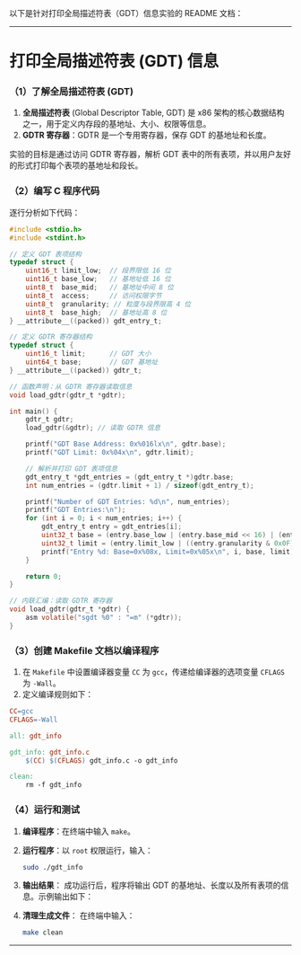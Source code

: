 以下是针对打印全局描述符表（GDT）信息实验的 README 文档：

---

# 打印全局描述符表 (GDT) 信息

### （1）了解全局描述符表 (GDT)
1. **全局描述符表** (Global Descriptor Table, GDT) 是 x86 架构的核心数据结构之一，用于定义内存段的基地址、大小、权限等信息。
2. **GDTR 寄存器**：GDTR 是一个专用寄存器，保存 GDT 的基地址和长度。

实验的目标是通过访问 GDTR 寄存器，解析 GDT 表中的所有表项，并以用户友好的形式打印每个表项的基地址和段长。

### （2）编写 C 程序代码
逐行分析如下代码：
```c
#include <stdio.h>
#include <stdint.h>

// 定义 GDT 表项结构
typedef struct {
    uint16_t limit_low;  // 段界限低 16 位
    uint16_t base_low;   // 基地址低 16 位
    uint8_t  base_mid;   // 基地址中间 8 位
    uint8_t  access;     // 访问权限字节
    uint8_t  granularity; // 粒度与段界限高 4 位
    uint8_t  base_high;  // 基地址高 8 位
} __attribute__((packed)) gdt_entry_t;

// 定义 GDTR 寄存器结构
typedef struct {
    uint16_t limit;      // GDT 大小
    uint64_t base;       // GDT 基地址
} __attribute__((packed)) gdtr_t;

// 函数声明：从 GDTR 寄存器读取信息
void load_gdtr(gdtr_t *gdtr);

int main() {
    gdtr_t gdtr;
    load_gdtr(&gdtr); // 读取 GDTR 信息

    printf("GDT Base Address: 0x%016lx\n", gdtr.base);
    printf("GDT Limit: 0x%04x\n", gdtr.limit);

    // 解析并打印 GDT 表项信息
    gdt_entry_t *gdt_entries = (gdt_entry_t *)gdtr.base;
    int num_entries = (gdtr.limit + 1) / sizeof(gdt_entry_t);

    printf("Number of GDT Entries: %d\n", num_entries);
    printf("GDT Entries:\n");
    for (int i = 0; i < num_entries; i++) {
        gdt_entry_t entry = gdt_entries[i];
        uint32_t base = (entry.base_low | (entry.base_mid << 16) | (entry.base_high << 24));
        uint32_t limit = (entry.limit_low | ((entry.granularity & 0x0F) << 16));
        printf("Entry %d: Base=0x%08x, Limit=0x%05x\n", i, base, limit);
    }

    return 0;
}

// 内联汇编：读取 GDTR 寄存器
void load_gdtr(gdtr_t *gdtr) {
    asm volatile("sgdt %0" : "=m" (*gdtr));
}
```

### （3）创建 Makefile 文档以编译程序
1. 在 `Makefile` 中设置编译器变量 `CC` 为 `gcc`，传递给编译器的选项变量 `CFLAGS` 为 `-Wall`。
2. 定义编译规则如下：
```makefile
CC=gcc
CFLAGS=-Wall

all: gdt_info

gdt_info: gdt_info.c
	$(CC) $(CFLAGS) gdt_info.c -o gdt_info

clean:
	rm -f gdt_info
```

### （4）运行和测试
1. **编译程序**：在终端中输入 `make`。
2. **运行程序**：以 `root` 权限运行，输入：
   ```bash
   sudo ./gdt_info
   ```
3. **输出结果**：
   成功运行后，程序将输出 GDT 的基地址、长度以及所有表项的信息。示例输出如下：
 

4. **清理生成文件**：
   在终端中输入：
   ```bash
   make clean
   ```

---

